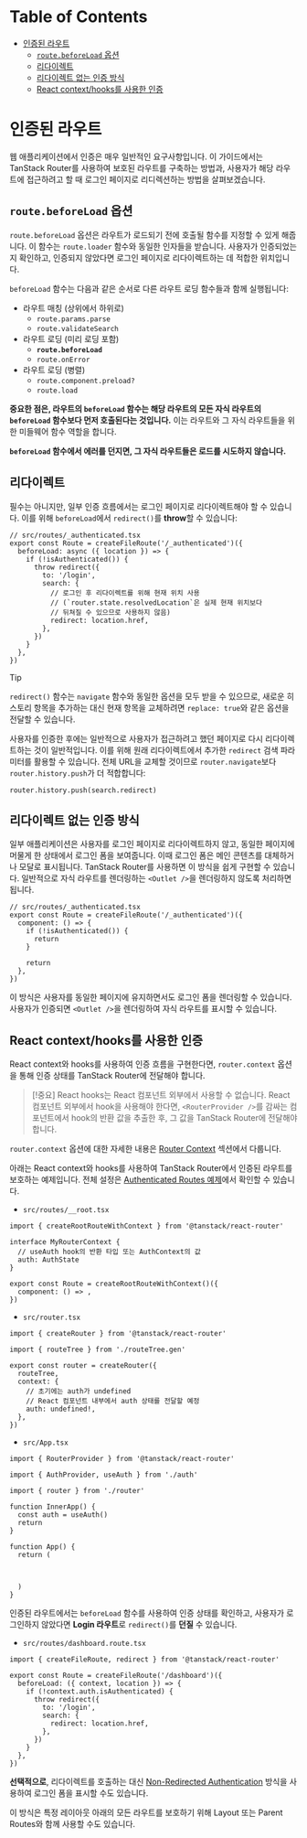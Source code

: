 # Table of Contents

- [인증된 라우트](#인증된-라우트)
  - [`route.beforeLoad` 옵션](#routebeforeload-옵션)
  - [리다이렉트](#리다이렉트)
  - [리다이렉트 없는 인증 방식](#리다이렉트-없는-인증-방식)
  - [React context/hooks를 사용한 인증](#react-contexthooks를-사용한-인증)

# 인증된 라우트

웹 애플리케이션에서 인증은 매우 일반적인 요구사항입니다. 이 가이드에서는 TanStack Router를 사용하여 보호된 라우트를 구축하는 방법과, 사용자가 해당 라우트에 접근하려고 할 때 로그인 페이지로 리디렉션하는 방법을 살펴보겠습니다.


## `route.beforeLoad` 옵션

`route.beforeLoad` 옵션은 라우트가 로드되기 전에 호출될 함수를 지정할 수 있게 해줍니다. 이 함수는 `route.loader` 함수와 동일한 인자들을 받습니다. 사용자가 인증되었는지 확인하고, 인증되지 않았다면 로그인 페이지로 리다이렉트하는 데 적합한 위치입니다.

`beforeLoad` 함수는 다음과 같은 순서로 다른 라우트 로딩 함수들과 함께 실행됩니다:

- 라우트 매칭 (상위에서 하위로)
  - `route.params.parse`
  - `route.validateSearch`
- 라우트 로딩 (미리 로딩 포함)
  - **`route.beforeLoad`**
  - `route.onError`
- 라우트 로딩 (병렬)
  - `route.component.preload?`
  - `route.load`

**중요한 점은, 라우트의 `beforeLoad` 함수는 해당 라우트의 모든 자식 라우트의 `beforeLoad` 함수보다 먼저 호출된다는 것입니다.** 이는 라우트와 그 자식 라우트들을 위한 미들웨어 함수 역할을 합니다.

**`beforeLoad` 함수에서 에러를 던지면, 그 자식 라우트들은 로드를 시도하지 않습니다.**


## 리다이렉트

필수는 아니지만, 일부 인증 흐름에서는 로그인 페이지로 리다이렉트해야 할 수 있습니다. 이를 위해 `beforeLoad`에서 `redirect()`를 **throw**할 수 있습니다:

```tsx
// src/routes/_authenticated.tsx
export const Route = createFileRoute('/_authenticated')({
  beforeLoad: async ({ location }) => {
    if (!isAuthenticated()) {
      throw redirect({
        to: '/login',
        search: {
          // 로그인 후 리다이렉트를 위해 현재 위치 사용
          // (`router.state.resolvedLocation`은 실제 현재 위치보다
          // 뒤쳐질 수 있으므로 사용하지 않음)
          redirect: location.href,
        },
      })
    }
  },
})
```

> [!TIP]
> `redirect()` 함수는 `navigate` 함수와 동일한 옵션을 모두 받을 수 있으므로, 새로운 히스토리 항목을 추가하는 대신 현재 항목을 교체하려면 `replace: true`와 같은 옵션을 전달할 수 있습니다.

사용자를 인증한 후에는 일반적으로 사용자가 접근하려고 했던 페이지로 다시 리다이렉트하는 것이 일반적입니다. 이를 위해 원래 리다이렉트에서 추가한 `redirect` 검색 파라미터를 활용할 수 있습니다. 전체 URL을 교체할 것이므로 `router.navigate`보다 `router.history.push`가 더 적합합니다:

```tsx
router.history.push(search.redirect)
```


## 리다이렉트 없는 인증 방식

일부 애플리케이션은 사용자를 로그인 페이지로 리다이렉트하지 않고, 동일한 페이지에 머물게 한 상태에서 로그인 폼을 보여줍니다. 이때 로그인 폼은 메인 콘텐츠를 대체하거나 모달로 표시됩니다. TanStack Router를 사용하면 이 방식을 쉽게 구현할 수 있습니다. 일반적으로 자식 라우트를 렌더링하는 `<Outlet />`을 렌더링하지 않도록 처리하면 됩니다.

```tsx
// src/routes/_authenticated.tsx
export const Route = createFileRoute('/_authenticated')({
  component: () => {
    if (!isAuthenticated()) {
      return 
    }

    return 
  },
})
```

이 방식은 사용자를 동일한 페이지에 유지하면서도 로그인 폼을 렌더링할 수 있습니다. 사용자가 인증되면 `<Outlet />`을 렌더링하여 자식 라우트를 표시할 수 있습니다.


## React context/hooks를 사용한 인증

React context와 hooks를 사용하여 인증 흐름을 구현한다면, `router.context` 옵션을 통해 인증 상태를 TanStack Router에 전달해야 합니다.

> [!중요]
> React hooks는 React 컴포넌트 외부에서 사용할 수 없습니다. React 컴포넌트 외부에서 hook을 사용해야 한다면, `<RouterProvider />`를 감싸는 컴포넌트에서 hook의 반환 값을 추출한 후, 그 값을 TanStack Router에 전달해야 합니다.

`router.context` 옵션에 대한 자세한 내용은 [Router Context](./router-context.md) 섹션에서 다룹니다.

아래는 React context와 hooks를 사용하여 TanStack Router에서 인증된 라우트를 보호하는 예제입니다. 전체 설정은 [Authenticated Routes 예제](../../examples/authenticated-routes)에서 확인할 수 있습니다.

- `src/routes/__root.tsx`

```tsx
import { createRootRouteWithContext } from '@tanstack/react-router'

interface MyRouterContext {
  // useAuth hook의 반환 타입 또는 AuthContext의 값
  auth: AuthState
}

export const Route = createRootRouteWithContext()({
  component: () => ,
})
```

- `src/router.tsx`

```tsx
import { createRouter } from '@tanstack/react-router'

import { routeTree } from './routeTree.gen'

export const router = createRouter({
  routeTree,
  context: {
    // 초기에는 auth가 undefined
    // React 컴포넌트 내부에서 auth 상태를 전달할 예정
    auth: undefined!,
  },
})
```

- `src/App.tsx`

```tsx
import { RouterProvider } from '@tanstack/react-router'

import { AuthProvider, useAuth } from './auth'

import { router } from './router'

function InnerApp() {
  const auth = useAuth()
  return 
}

function App() {
  return (
    
      
    
  )
}
```

인증된 라우트에서는 `beforeLoad` 함수를 사용하여 인증 상태를 확인하고, 사용자가 로그인하지 않았다면 **Login 라우트**로 `redirect()`를 **던질** 수 있습니다.

- `src/routes/dashboard.route.tsx`

```tsx
import { createFileRoute, redirect } from '@tanstack/react-router'

export const Route = createFileRoute('/dashboard')({
  beforeLoad: ({ context, location }) => {
    if (!context.auth.isAuthenticated) {
      throw redirect({
        to: '/login',
        search: {
          redirect: location.href,
        },
      })
    }
  },
})
```

**선택적으로**, 리다이렉트를 호출하는 대신 [Non-Redirected Authentication](#non-redirected-authentication) 방식을 사용하여 로그인 폼을 표시할 수도 있습니다.

이 방식은 특정 레이아웃 아래의 모든 라우트를 보호하기 위해 Layout 또는 Parent Routes와 함께 사용할 수도 있습니다.


